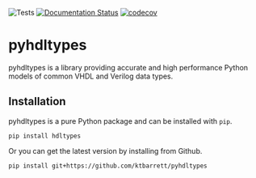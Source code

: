 ![Tests](https://github.com/ktbarrett/pyhdltypes/actions/workflows/tests.yaml/badge.svg)
[![Documentation Status](https://readthedocs.org/projects/pyhdltypes/badge/?version=latest)](https://pyhdltypes.readthedocs.io/en/latest/?badge=latest)
[![codecov](https://codecov.io/gh/ktbarrett/pyhdltypes/branch/dev/graph/badge.svg?token=1GDBKHF5IM)](https://codecov.io/gh/ktbarrett/pyhdltypes)


# pyhdltypes

pyhdltypes is a library providing accurate and high performance Python models of common VHDL and Verilog data types.

## Installation


pyhdltypes is a pure Python package and can be installed with ``pip``.

```
pip install hdltypes
```

Or you can get the latest version by installing from Github.

```
pip install git+https://github.com/ktbarrett/pyhdltypes
```
